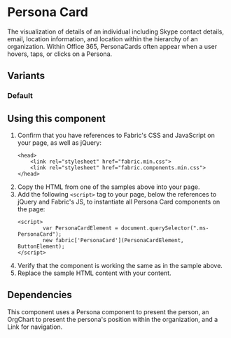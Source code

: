 # Persona Card
The visualization of details of an individual including Skype contact details, email, location information, and location within the hierarchy of an organization. Within Office 365, PersonaCards often appear when a user hovers, taps, or clicks on a Persona.

## Variants

### Default
<!---
{{> PersonaCardExample props=PersonaCardExampleModel.default}}
--->

## Using this component
1. Confirm that you have references to Fabric's CSS and JavaScript on your page, as well as jQuery:
    ```
    <head>
        <link rel="stylesheet" href="fabric.min.css">
        <link rel="stylesheet" href="fabric.components.min.css">
    </head>
    ```
2. Copy the HTML from one of the samples above into your page.
3. Add the following `<script>` tag to your page, below the references to jQuery and Fabric's JS, to instantiate all Persona Card components on the page:
    ```
    <script>
            var PersonaCardElement = document.querySelector(".ms-PersonaCard");
            new fabric['PersonaCard'](PersonaCardElement, ButtonElement);
    </script>
    ```
4. Verify that the component is working the same as in the sample above.
5. Replace the sample HTML content with your content.

## Dependencies
This component uses a Persona component to present the person, an OrgChart to present the persona's position within the organization, and a Link for navigation.

